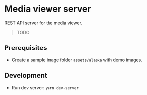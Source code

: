 # Media viewer server

REST API server for the media viewer.

> TODO

## Prerequisites

- Create a sample image folder `assets/alaska` with demo images.

## Development

- Run dev server: `yarn dev-server`
